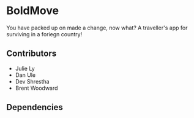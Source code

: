 # BoldMove
You have packed up on made a change, now what? A traveller's app for surviving in a foriegn country!

## Contributors
* Julie Ly
* Dan Ule
* Dev Shrestha
* Brent Woodward

## Dependencies
